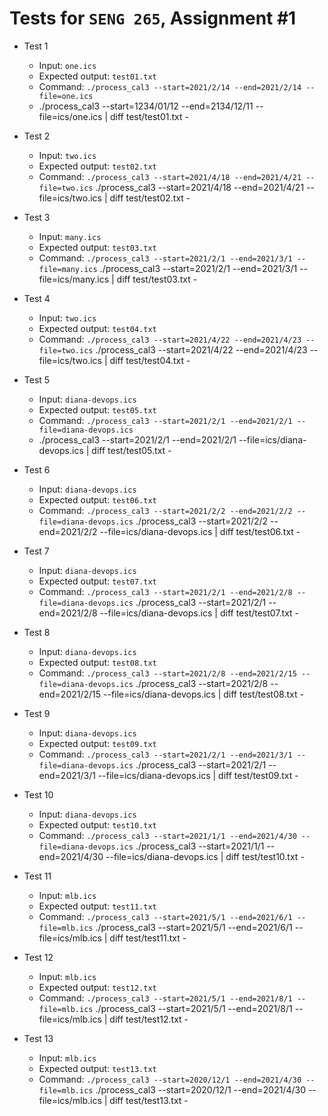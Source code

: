 # Tests for `SENG 265`, Assignment #1

* Test 1
    * Input: `one.ics`
    * Expected output: `test01.txt`
    * Command: `./process_cal3 --start=2021/2/14 --end=2021/2/14 --file=one.ics`
    * ./process_cal3  --start=1234/01/12 --end=2134/12/11 --file=ics/one.ics  | diff test/test01.txt -

* Test 2
    * Input: `two.ics`
    * Expected output: `test02.txt`
    * Command: `./process_cal3 --start=2021/4/18 --end=2021/4/21 --file=two.ics`
     ./process_cal3 --start=2021/4/18 --end=2021/4/21 --file=ics/two.ics | diff test/test02.txt -

* Test 3
    * Input: `many.ics`
    * Expected output: `test03.txt`
    * Command: `./process_cal3 --start=2021/2/1 --end=2021/3/1 --file=many.ics`
        ./process_cal3 --start=2021/2/1 --end=2021/3/1 --file=ics/many.ics | diff test/test03.txt -

* Test 4
    * Input: `two.ics`
    * Expected output: `test04.txt`
    * Command: `./process_cal3 --start=2021/4/22 --end=2021/4/23 --file=two.ics`
    ./process_cal3 --start=2021/4/22 --end=2021/4/23 --file=ics/two.ics | diff test/test04.txt -

* Test 5
    * Input: `diana-devops.ics`
    * Expected output: `test05.txt`
    * Command: `./process_cal3 --start=2021/2/1 --end=2021/2/1 --file=diana-devops.ics`
    * ./process_cal3 --start=2021/2/1 --end=2021/2/1  --file=ics/diana-devops.ics | diff test/test05.txt -

* Test 6
    * Input: `diana-devops.ics`
    * Expected output: `test06.txt`
    * Command: `./process_cal3 --start=2021/2/2 --end=2021/2/2 --file=diana-devops.ics`
    ./process_cal3 --start=2021/2/2 --end=2021/2/2 --file=ics/diana-devops.ics | diff test/test06.txt -


* Test 7
    * Input: `diana-devops.ics`
    * Expected output: `test07.txt`
    * Command: `./process_cal3 --start=2021/2/1 --end=2021/2/8 --file=diana-devops.ics`
./process_cal3 --start=2021/2/1 --end=2021/2/8 --file=ics/diana-devops.ics | diff test/test07.txt -


* Test 8
    * Input: `diana-devops.ics`
    * Expected output: `test08.txt`
    * Command: `./process_cal3 --start=2021/2/8 --end=2021/2/15 --file=diana-devops.ics`
./process_cal3 --start=2021/2/8 --end=2021/2/15 --file=ics/diana-devops.ics | diff test/test08.txt -

* Test 9
    * Input: `diana-devops.ics`
    * Expected output: `test09.txt`
    * Command: `./process_cal3 --start=2021/2/1 --end=2021/3/1 --file=diana-devops.ics`
./process_cal3 --start=2021/2/1 --end=2021/3/1 --file=ics/diana-devops.ics | diff test/test09.txt -

* Test 10
    * Input: `diana-devops.ics`
    * Expected output: `test10.txt`
    * Command: `./process_cal3 --start=2021/1/1 --end=2021/4/30 --file=diana-devops.ics`
./process_cal3 --start=2021/1/1 --end=2021/4/30 --file=ics/diana-devops.ics | diff test/test10.txt -

* Test 11
    * Input: `mlb.ics`
    * Expected output: `test11.txt`
    * Command: `./process_cal3 --start=2021/5/1 --end=2021/6/1 --file=mlb.ics`
./process_cal3 --start=2021/5/1 --end=2021/6/1 --file=ics/mlb.ics | diff test/test11.txt -

* Test 12
    * Input: `mlb.ics`
    * Expected output: `test12.txt`
    * Command: `./process_cal3 --start=2021/5/1 --end=2021/8/1 --file=mlb.ics`
./process_cal3 --start=2021/5/1 --end=2021/8/1 --file=ics/mlb.ics | diff test/test12.txt -


* Test 13
    * Input: `mlb.ics`
    * Expected output: `test13.txt`
    * Command: `./process_cal3 --start=2020/12/1 --end=2021/4/30 --file=mlb.ics`
./process_cal3 --start=2020/12/1 --end=2021/4/30 --file=ics/mlb.ics | diff test/test13.txt -

